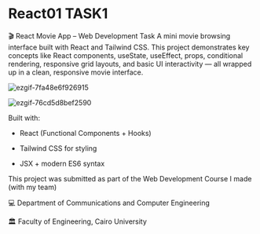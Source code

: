 # React01 TASK1
🎬 React Movie App – Web Development Task
A mini movie browsing interface built with React and Tailwind CSS. This project demonstrates key concepts like React components, useState, useEffect, props, conditional rendering, responsive grid layouts, and basic UI interactivity — all wrapped up in a clean, responsive movie interface.

![ezgif-7fa48e6f926915](https://github.com/user-attachments/assets/bed08cc7-8e1e-47c4-93b0-fdd99ebbfd4f)


![ezgif-76cd5d8bef2590](https://github.com/user-attachments/assets/bce210d7-2502-432b-ad29-ec5c7879d1dd)


Built with:

- React (Functional Components + Hooks)

- Tailwind CSS for styling

- JSX + modern ES6 syntax

This project was submitted as part of the Web Development Course I made (with my team)


💻 Department of Communications and Computer Engineering


🏛️ Faculty of Engineering, Cairo University
